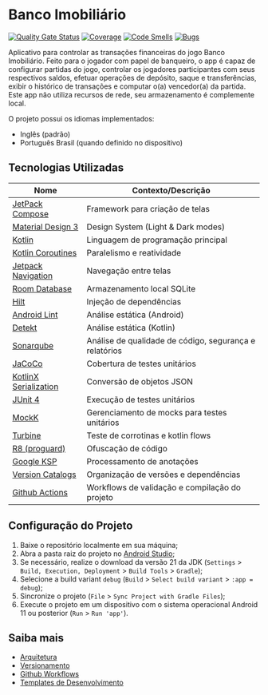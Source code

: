 # Banco Imobiliário

[![Quality Gate Status](https://sonarcloud.io/api/project_badges/measure?project=JoaoGeniselli_Banco-Imobiliario&metric=alert_status)](https://sonarcloud.io/summary/new_code?id=JoaoGeniselli_Banco-Imobiliario)
[![Coverage](https://sonarcloud.io/api/project_badges/measure?project=JoaoGeniselli_Banco-Imobiliario&metric=coverage)](https://sonarcloud.io/summary/new_code?id=JoaoGeniselli_Banco-Imobiliario)
[![Code Smells](https://sonarcloud.io/api/project_badges/measure?project=JoaoGeniselli_Banco-Imobiliario&metric=code_smells)](https://sonarcloud.io/summary/new_code?id=JoaoGeniselli_Banco-Imobiliario)
[![Bugs](https://sonarcloud.io/api/project_badges/measure?project=JoaoGeniselli_Banco-Imobiliario&metric=bugs)](https://sonarcloud.io/summary/new_code?id=JoaoGeniselli_Banco-Imobiliario)

Aplicativo para controlar as transações financeiras do jogo Banco Imobiliário. Feito para o
jogador com papel de banqueiro, o app é capaz de configurar partidas do jogo, controlar os jogadores
participantes com seus respectivos saldos, efetuar operações de depósito, saque e transferências,
exibir o histórico de transações e computar o(a) vencedor(a) da partida. Este app não utiliza
recursos de rede, seu armazenamento é complemente local.

O projeto possui os idiomas implementados:
- Inglês (padrão)
- Português Brasil (quando definido no dispositivo)

## Tecnologias Utilizadas

| Nome                                                                                                      | Contexto/Descrição                                     |
|-----------------------------------------------------------------------------------------------------------|--------------------------------------------------------|
| [JetPack Compose](https://developer.android.com/compose)                                                  | Framework para criação de telas                        |
| [Material Design 3](https://m3.material.io/)                                                              | Design System (Light & Dark modes)                     |
| [Kotlin](https://kotlinlang.org/)                                                                         | Linguagem de programação principal                     |
| [Kotlin Coroutines](https://kotlinlang.org/docs/coroutines-overview.html)                                 | Paralelismo e reatividade                              |
| [Jetpack Navigation](https://developer.android.com/develop/ui/compose/navigation)                         | Navegação entre telas                                  |
| [Room Database](https://developer.android.com/training/data-storage/room)                                 | Armazenamento local SQLite                             |
| [Hilt](https://developer.android.com/training/dependency-injection/hilt-android)                          | Injeção de dependências                                |
| [Android Lint](https://developer.android.com/studio/write/lint)                                           | Análise estática (Android)                             |
| [Detekt](https://detekt.dev/)                                                                             | Análise estática (Kotlin)                              |
| [Sonarqube](https://www.sonarsource.com/products/sonarqube/)                                              | Análise de qualidade de código, segurança e relatórios |
| [JaCoCo](https://www.eclemma.org/jacoco/)                                                                 | Cobertura de testes unitários                          |
| [KotlinX Serialization](https://kotlinlang.org/docs/serialization.html)                                   | Conversão de objetos JSON                              |
| [JUnit 4](https://junit.org/junit4/)                                                                      | Execução de testes unitários                           |
| [MockK](https://mockk.io/)                                                                                | Gerenciamento de mocks para testes unitários           | 
| [Turbine](https://github.com/cashapp/turbine)                                                             | Teste de corrotinas e kotlin flows                     |
| [R8 (proguard)](https://developer.android.com/topic/performance/app-optimization/enable-app-optimization) | Ofuscação de código                                    |
| [Google KSP](https://github.com/google/ksp)                                                               | Processamento de anotações                             |
| [Version Catalogs](https://docs.gradle.org/current/userguide/version_catalogs.html)                       | Organização de versões e dependências                  |
| [Github Actions](https://github.com/features/actions?locale=pt-BR)                                        | Workflows de validação e compilação do projeto         |

## Configuração do Projeto
1. Baixe o repositório localmente em sua máquina;
2. Abra a pasta raiz do projeto no [Android Studio](https://developer.android.com/studio?hl=pt-br);
3. Se necessário, realize o download da versão 21 da JDK (`Settings` >
   `Build, Execution, Deployment` > `Build Tools` > `Gradle`);
4. Selecione a build variant `debug` (`Build` > `Select build variant` >
   `:app = debug`);
5. Sincronize o projeto (`File` > `Sync Project with Gradle Files`);
6. Execute o projeto em um dispositivo com o sistema operacional Android 11 ou posterior (`Run` > `Run 'app'`).

## Saiba mais
- [Arquitetura](./docs/architecture.md)
- [Versionamento](./docs/versioning.md)
- [Github Workflows](./docs/workflows.md)
- [Templates de Desenvolvimento](./docs/templates.md)
